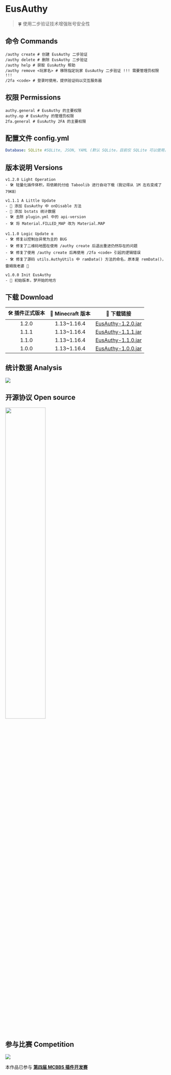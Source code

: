 # EusAuthy

> 🍀 使用二步验证技术增强账号安全性

## 命令 Commands
```
/authy create # 创建 EusAuthy 二步验证
/authy delete # 删除 EusAuthy 二步验证
/authy help # 获取 EusAuthy 帮助
/authy remove <玩家名> # 移除指定玩家 EusAuthy 二步验证 !!! 需要管理员权限 !!!
/2fa <code> # 登录时使用，提供验证码以交互服务器
```

## 权限 Permissions

```
authy.general # EusAuthy 的主要权限
authy.op # EusAuthy 的管理员权限
2fa.general # EusAuthy 2FA 的主要权限
```

## 配置文件 config.yml

```yaml
Database: SQLite #SQLite, JSON, YAML (默认 SQLite，目前仅 SQLite 可以使用，其他数据库正在筹划开发)
```

## 版本说明 Versions

```
v1.2.0 Light Operation
- 🛠️ 轻量化插件体积，将依赖托付给 Taboolib 进行自动下载（我记得从 1M 左右变成了 79KB）
```

```
v1.1.1 A Little Update
- 🔨 添加 EusAuthy 中 onDisable 方法
- 🔨 添加 bstats 统计数据
- 🛠️ 去除 plugin.yml 中的 api-version
- 🛠️ 将 Material.FILLED_MAP 改为 Material.MAP

v1.1.0 Logic Update α
- 🛠️ 修复以控制台异常为主的 BUG
- 🛠️ 修复了二维码地图在使用 /authy create 后退出重进仍然存在的问题
- 🛠️ 修复了使用 /authy create 后再使用 /2fa <code> 引起的逻辑错误
- 🛠️ 修复了源码 utils.AuthyUtils 中 ramData() 方法的命名，原本是 remData()，雷姆我老婆 🌻

v1.0.0 Init EusAuthy
- 🔨 初始版本，梦开始的地方
```

## 下载 Download

| 🛠️ 插件正式版本 | 🌳 Minecraft 版本 | 🔗 下载链接 |
| :----: | :----: | :----: |
| 1.2.0 | 1.13~1.16.4 | [EusAuthy-1.2.0.jar](https://github.com/ElaBosak233/EusAuthy/releases/download/1.1.1/EusAuthy-1.2.0.jar) |
| 1.1.1 | 1.13~1.16.4 | [EusAuthy-1.1.1.jar](https://github.com/ElaBosak233/EusAuthy/releases/download/1.1.1/EusAuthy-1.1.1.jar) |
| 1.1.0 | 1.13~1.16.4 | [EusAuthy-1.1.0.jar](https://github.com/ElaBosak233/EusAuthy/releases/download/1.1.0/EusAuthy-1.1.0.jar) |
| 1.0.0 | 1.13~1.16.4 | [EusAuthy-1.0.0.jar](https://github.com/ElaBosak233/EusAuthy/releases/download/1.0.0/EusAuthy-1.0.0.jar) |  

## 统计数据 Analysis

![](https://bstats.org/signatures/bukkit/EusAuthy.svg)

## 开源协议 Open source

<img src="https://i.loli.net/2021/01/17/dAN4wq9Htb7noEa.png" width=50% height=50% />

## 参与比赛 Competition

[![](https://www.mcbbs.net/template/mcbbs/image/logo_sc.png)](https://www.mcbbs.net)

本作品已参与 [**第四届 MCBBS 插件开发赛**](https://www.mcbbs.net/thread-1149442-1-1.html)